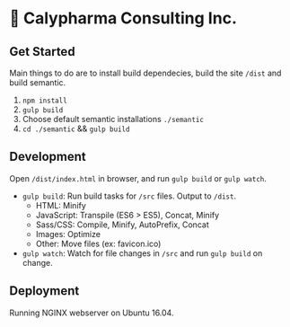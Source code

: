 # 🌿 Calypharma Consulting Inc.

## Get Started

Main things to do are to install build dependecies, build the site `/dist` and build semantic.

1. `npm install`
2. `gulp build`
3. Choose default semantic installations `./semantic`
4. `cd ./semantic` && `gulp build`

## Development

Open `/dist/index.html` in browser, and run `gulp build` or `gulp watch`.

- `gulp build`: Run build tasks for `/src` files. Output to `/dist`.
  - HTML: Minify
  - JavaScript: Transpile (ES6 > ES5), Concat, Minify
  - Sass/CSS: Compile, Minify, AutoPrefix, Concat
  - Images: Optimize
  - Other: Move files (ex: favicon.ico)
- `gulp watch`: Watch for file changes in `/src` and run `gulp build` on change.

## Deployment

Running NGINX webserver on Ubuntu 16.04.
